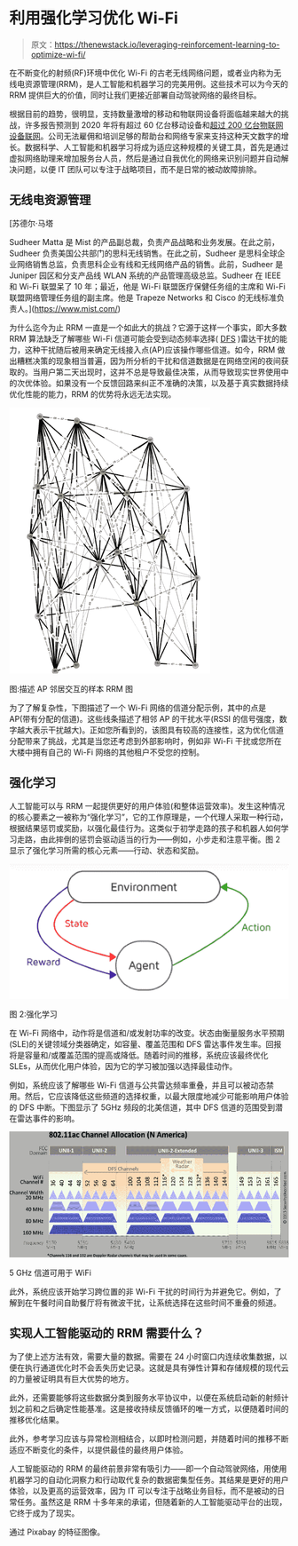 # 利用强化学习优化 Wi-Fi

> 原文：<https://thenewstack.io/leveraging-reinforcement-learning-to-optimize-wi-fi/>

在不断变化的射频(RF)环境中优化 Wi-Fi 的古老无线网络问题，或者业内称为无线电资源管理(RRM)，是人工智能和机器学习的完美用例。这些技术可以为今天的 RRM 提供巨大的价值，同时让我们更接近部署自动驾驶网络的最终目标。

根据目前的趋势，很明显，支持数量激增的移动和物联网设备将面临越来越大的挑战，许多报告预测到 2020 年将有超过 60 亿台移动设备和[超过 200 亿台物联网设备联网](https://www.gartner.com/imagesrv/books/iot/iotEbook_digital.pdf)。公司无法雇佣和培训足够的帮助台和网络专家来支持这种天文数字的增长。数据科学、人工智能和机器学习将成为适应这种规模的关键工具，首先是通过虚拟网络助理来增加服务台人员，然后是通过自我优化的网络来识别问题并自动解决问题，以便 IT 团队可以专注于战略项目，而不是日常的被动故障排除。

## 无线电资源管理

 [苏德尔·马塔

Sudheer Matta 是 Mist 的产品副总裁，负责产品战略和业务发展。在此之前，Sudheer 负责美国公共部门的思科无线销售。在此之前，Sudheer 是思科全球企业网络销售总监，负责思科企业有线和无线网络产品的销售。此前，Sudheer 是 Juniper 园区和分支产品线 WLAN 系统的产品管理高级总监。Sudheer 在 IEEE 和 Wi-Fi 联盟呆了 10 年；最近，他是 Wi-Fi 联盟医疗保健任务组的主席和 Wi-Fi 联盟网络管理任务组的副主席。他是 Trapeze Networks 和 Cisco 的无线标准负责人。](https://www.mist.com/) 

为什么迄今为止 RRM 一直是一个如此大的挑战？它源于这样一个事实，即大多数 RRM 算法缺乏了解哪些 Wi-Fi 信道可能会受到动态频率选择( [DFS](http://www.ieee802.org/18/Meeting_documents/2007_Nov/WFA-DFS-Best%20Practices.pdf) )雷达干扰的能力，这种干扰随后被用来确定无线接入点(AP)应该操作哪些信道。如今，RRM 做出糟糕决策的现象相当普遍，因为所分析的干扰和信道数据是在网络空闲的夜间获取的。当用户第二天出现时，这并不总是导致最佳决策，从而导致现实世界使用中的次优体验。如果没有一个反馈回路来纠正不准确的决策，以及基于真实数据持续优化性能的能力，RRM 的优势将永远无法实现。

![](img/d21da18a01295237243748b691fdfed0.png)

图:描述 AP 邻居交互的样本 RRM 图

为了了解复杂性，下图描述了一个 Wi-Fi 网络的信道分配示例，其中的点是 AP(带有分配的信道)。这些线条描述了相邻 AP 的干扰水平(RSSI 的信号强度，数字越大表示干扰越大)。正如您所看到的，该图具有较高的连接性，这为优化信道分配带来了挑战，尤其是当您还考虑到外部影响时，例如非 Wi-Fi 干扰或您所在大楼中拥有自己的 Wi-Fi 网络的其他租户不受您的控制。

## 强化学习

人工智能可以与 RRM 一起提供更好的用户体验(和整体运营效率)。发生这种情况的核心要素之一被称为“强化学习”，它的工作原理是，一个代理人采取一种行动，根据结果惩罚或奖励，以强化最佳行为。这类似于初学走路的孩子和机器人如何学习走路，由此摔倒的惩罚会驱动适当的行为——例如，小步走和注意平衡。图 2 显示了强化学习所需的核心元素——行动、状态和奖励。

![](img/310cd991f0a0e2a3f8bb607674809e9d.png)

图 2:强化学习

在 Wi-Fi 网络中，动作将是信道和/或发射功率的改变。状态由衡量服务水平预期(SLE)的关键领域分类器确定，如容量、覆盖范围和 DFS 雷达事件发生率。回报将是容量和/或覆盖范围的提高或降低。随着时间的推移，系统应该最终优化 SLEs，从而优化用户体验，因为它的学习被加强以选择最佳动作。

例如，系统应该了解哪些 Wi-Fi 信道与公共雷达频率重叠，并且可以被动态禁用。然后，它应该降低这些频道的选择权重，以最大限度地减少可能影响用户体验的 DFS 中断。下图显示了 5GHz 频段的北美信道，其中 DFS 信道的范围受到潜在雷达事件的影响。

![](img/38c3180fe3a0f084cae3d1b6362d4663.png)

5 GHz 信道可用于 WiFi

此外，系统应该开始学习跨位置的非 Wi-Fi 干扰的时间行为并避免它。例如，了解到在午餐时间自助餐厅将有微波干扰，让系统选择在这些时间不重叠的频道。

## 实现人工智能驱动的 RRM 需要什么？

为了使上述方法有效，需要大量的数据。需要在 24 小时窗口内连续收集数据，以便在执行通道优化时不会丢失历史记录。这就是具有弹性计算和存储规模的现代云的力量被证明具有巨大优势的地方。

此外，还需要能够将这些数据分类到服务水平协议中，以便在系统启动新的射频计划之前和之后确定性能基准。这是接收持续反馈循环的唯一方式，以便随着时间的推移优化结果。

此外，参考学习应该与异常检测相结合，以即时检测问题，并随着时间的推移不断适应不断变化的条件，以提供最佳的最终用户体验。

人工智能驱动的 RRM 的最终前景非常有吸引力——即一个自动驾驶网络，用使用机器学习的自动化洞察力和行动取代复杂的数据密集型任务。其结果是更好的用户体验，以及更高的运营效率，因为 IT 可以专注于战略业务目标，而不是被动的日常任务。虽然这是 RRM 十多年来的承诺，但随着新的人工智能驱动平台的出现，它终于成为了现实。

通过 Pixabay 的特征图像。

<svg xmlns:xlink="http://www.w3.org/1999/xlink" viewBox="0 0 68 31" version="1.1"><title>Group</title> <desc>Created with Sketch.</desc></svg>